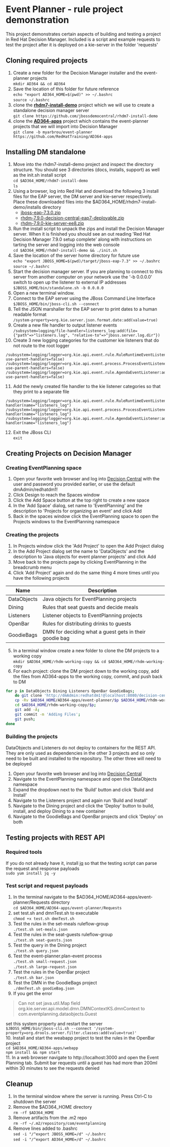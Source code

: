 

# Event Planner - rule project demonstration

This project demonstrates certain aspects of building and testing a project in Red Hat Decision Manager. Included is a script and example requests to test the project after it is deployed on a kie-server in the folder 'requests'
## Cloning required projects
1. Create a new folder for the Decision Manager installer and the event-planner projects
<br/>`mkdir AD364 && cd AD364`
2. Save the location of this folder for future reference
<br/>`echo "export AD364_HOME=$(pwd)" >> ~/.bashrc`
<br/>`source ~/.bashrc`
3. clone the **[rhdm7-install-demo](https://github.com/jbossdemocentral/rhdm7-install-demo)** project which we will use to create a standalone decision manager server
<br/>`git clone https://github.com/jbossdemocentral/rhdm7-install-demo`
4. clone the **[AD364-apps](https://github.com/jbossdemocentral/rhdm7-install-demo)** project which contains the event-planner projects that we will import into Decision Manager
<br/>`git clone -b myarbrou/event-planner https://github.com/RedHatTraining/AD364-apps`
## Installing DM standalone
1.  Move into the rhdm7-install-demo project and inspect the directory structure. You should see 3 directories (docs, installs, support) as well as the init.sh install script
<br/>`cd $AD364_HOME/rhdm7-install-demo`
<br/>`ls`
2. Using a browser, log into Red Hat and download the following 3 install files for the EAP server, the DM server and kie-server respectively. Place these downloaded files into the $AD364_HOME/rhdm7-install-demo/installs directory
   - [jboss-eap-7.3.0.zip](https://access.redhat.com/jbossnetwork/restricted/softwareDownload.html?softwareId=80101)
   - [rhdm-7.9.0-decision-central-eap7-deployable.zip](https://access.redhat.com/jbossnetwork/restricted/softwareDownload.html?softwareId=89821)
   - [rhdm-7.9.0-kie-server-ee8.zip](https://access.redhat.com/jbossnetwork/restricted/softwareDownload.html?softwareId=89831)
3. Run the install script to unpack the zips and install the Decision Manager server. When it is finished you should see an out reading 'Red Hat Decision Manager 7.9.0 setup complete' along with instructions on tarting the server and logging into the web console
<br/>`cd $AD364_HOME/rhdm7-install-demo && ./init.sh`
4. Save the location of the server home directory for future use
<br/>`echo "export JBOSS_HOME=$(pwd)/target/jboss-eap-7.3" >> ~/.bashrc`
<br/>`source ~/.bashrc`
5. Start the decision manager server. If you are planning to connect to this server from another computer on your network use the '-b 0.0.0.0' switch to open up the listener to external IP addresses
<br/>`$JBOSS_HOME/bin/standalone.sh -b 0.0.0.0`
6. Open a new terminal window.
7. Connect to the EAP server using the JBoss Command Line Interface
<br/>`$JBOSS_HOME/bin/jboss-cli.sh --connect`
8. Tell the JSON marshaller for the EAP server to print dates to a human readable format
<br/>`/system-property=org.kie.server.json.format.date:add(value=true)`
9. Create a new file handler to output listener events
<br/>`/subsystem=logging/file-handler=listeners_log:add(file={"path"=>"listeners.log", "relative-to"=>"jboss.server.log.dir"})`
10.  Create 3 new logging categories for the customer kie listeners that do not route to the root logger
```
/subsystem=logging/logger=org.kie.api.event.rule.RuleRuntimeEventListener:add(level=DEBUG, use-parent-handlers=false)
/subsystem=logging/logger=org.kie.api.event.process.ProcessEventListener:add(level=DEBUG, use-parent-handlers=false)
/subsystem=logging/logger=org.kie.api.event.rule.AgendaEventListener:add(level=DEBUG, use-parent-handlers=false)
```
11. Add the newly created file handler to the kie listener categories so that they print to a separate file
```
/subsystem=logging/logger=org.kie.api.event.rule.RuleRuntimeEventListener:add-handler(name="listeners_log")
/subsystem=logging/logger=org.kie.api.event.process.ProcessEventListener:add-handler(name="listeners_log")
/subsystem=logging/logger=org.kie.api.event.rule.AgendaEventListener:add-handler(name="listeners_log")
```
12. Exit the JBoss CLI
<br/>`exit`

## Creating Projects on Decision Manager
### Creating EventPlanning space
1. Open your favorite web browser and log into [Decision Central](http://localhost:8080/decision-central/) with the user and password you provided earlier, or use the default dmAdmin/redhatdm1!
2. Click Design to reach the Spaces window
3. Click the Add Space button at the top right to create a new space
4. In the 'Add Space' dialog, set name to 'EventPlanning' and the description to 'Projects for organizing an event' and click Add
5. Back in the spaces window click the EventPlanning space to open the Projects windows to the EventPlanning namespace
### Creating the projects
1. In Projects window click the 'Add Project' to open the Add Project dialog
2. In the Add Project dialog set the name to 'DataObjects' and the description to 'Java objects for event planner projects' and click Add
3. Move back to the projects page by clicking EventPlanning in the breadcrumb menu
4. Click 'Add Project' again and do the same thing 4 more times until you have the following projects

| Name | Description |
|--|--|
| DataObjects | Java objects for EventPlanning projects |
| Dining      | Rules that seat guests and decide meals |
| Listeners   | Listener objects to EventPlanning projects |
| OpenBar     | Rules for distributing drinks to guests |
| GoodieBags  | DMN for deciding what a guest gets in their goodie bag |

5. In a terminal window create a new folder to clone the DM projects to a working copy
<br/>`mkdir $AD364_HOME/rhdm-working-copy && cd $AD364_HOME/rhdm-working-copy`
6. For each project: clone the DM project down to the working copy, add the files from AD364-apps to the working copy, commit, and push back to DM
```bash
for p in DataObjects Dining Listeners OpenBar GoodieBags;
    do git clone 'http://dmAdmin:redhatdm1!@localhost:8080/decision-central/git/EventPlanning/'$p $AD364_HOME/rhdm-working-copy/$p;
    cp -Rv $AD364_HOME/AD364-apps/event-planner/$p $AD364_HOME/rhdm-working-copy/;
    cd $AD364_HOME/rhdm-working-copy/$p;
    git add -A;
    git commit -m 'Adding Files';
    git push;
done
```
### Building the projects
DataObjects and Listeners do not deploy to containers for the REST API. They are only used as dependencies in the other 3 projects and so only need to be built and installed to the repository. The other three will need to be deployed
1. Open your favorite web browser and log into [Decision Central](http://localhost:8080/decision-central/)
2. Navigate to the EventPlanning namespace and open the DataObjects namespace
3. Expand the dropdown next to the 'Build' button and click 'Build and Install'
4. Navigate to the Listeners project and again run 'Build and Install'
5. Navigate to the Dining project and click the 'Deploy' button to build, install, and deploy Dining to a new container
6. Navigate to the GoodieBags and OpenBar projects and click 'Deploy' on both

## Testing projects with REST API
### Required tools
If you do not already have it, install [jq](https://stedolan.github.io/jq/) so that the testing script can parse the request and response payloads
<br/>`sudo yum install jq -y`
### Test script and request payloads
1. In the terminal navigate to the $AD364_HOME/AD364-apps/event-planner/Requests directory
<br/>`cd $AD364_HOME/AD364-apps/event-planner/Requests`
2. set test.sh and dmnTest.sh to executable
<br/>`chmod +x test.sh dmnTest.sh`
3. Test the rules in the set-meals ruleflow-group
<br/>`./test.sh set-meals.json`
4. Test the rules in the seat-guests ruleflow-group
<br/>`./test.sh seat-guests.json`
5. Test the query in the Dining project
<br/>`./test.sh query.json`
6. Test the event-planner.plan-event process
<br/>`./test.sh small-request.json`
<br/>`./test.sh large-request.json`
7. Test the rules in the OpenBar project
<br/>`./test.sh bar.json`
8. Test the DMN in the GoodieBags project
<br/>`./dmnTest.sh goodieBag.json`
9. If you get the error
> Can not set java.util.Map field org.kie.server.api.model.dmn.DMNContextKS.dmnContext to com.eventplanning.dataobjects.Guest

set this system property and restart the server
<br/>`$JBOSS_HOME/bin/jboss-cli.sh --connect '/system-property=org.drools.server.filter.classes:add(value=true)'`  
10. Install and start the weabapp project to test the rules in the OpenBar project
<br/>`cd $AD364_HOME/AD364-apps/webapp`
<br/>`npm install && npm start`
<br/>11. In a web browser navigate to http://localhost:3000 and open the Event Planning tab. Submit bar requests until a guest has had more than 200ml within 30 minutes to see the requests denied

## Cleanup
1. In the terminal window where the server is running. Press Ctrl-C to shutdown the server
2. Remove the $AD364_HOME directory
<br/>`rm -rf $AD364_HOME`
3. Remove artifacts from the .m2 repo
<br/>`rm -rf ~/.m2/repository/com/eventplanning`
4. Remove lines added to .bashrc
<br/>`sed -i "/^export JBOSS_HOME=/d" ~/.bashrc`
<br/>`sed -i "/^export AD364_HOME=/d" ~/.bashrc`
